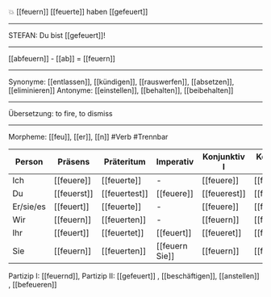 💥 [[feuern]]
[[feuerte]]
haben [[gefeuert]]

---

STEFAN: Du bist [[gefeuert]]!

---

[[abfeuern]] - [[ab]] = [[feuern]]

---

Synonyme: [[entlassen]], [[kündigen]], [[rauswerfen]], [[absetzen]], [[eliminieren]]
Antonyme: [[einstellen]], [[behalten]], [[beibehalten]]

---

Übersetzung: to fire, to dismiss

---

Morpheme: [[feu]], [[er]], [[n]]
#Verb #Trennbar

| Person    | Präsens     | Präteritum    | Imperativ      | Konjunktiv I | Konjunktiv II |
| --------- | ----------- | ------------- | -------------- | ------------ | ------------- |
| Ich       | [[feuere]]  | [[feuerte]]   | -              | [[feuere]]   | [[feuerte]]   |
| Du        | [[feuerst]] | [[feuertest]] | [[feuere]]     | [[feuerest]] | [[feuertest]] |
| Er/sie/es | [[feuert]]  | [[feuerte]]   | -              | [[feuere]]   | [[feuerte]]   |
| Wir       | [[feuern]]  | [[feuerten]]  | -              | [[feuern]]   | [[feuerten]]  |
| Ihr       | [[feuert]]  | [[feuertet]]  | [[feuert]]     | [[feueret]]  | [[feuertet]]  |
| Sie       | [[feuern]]  | [[feuerten]]  | [[feuern Sie]] | [[feuern]]   | [[feuerten]]  |

Partizip I: [[feuernd]], Partizip II: [[gefeuert]]
, [[beschäftigen]], [[anstellen]]
, [[befeueren]]